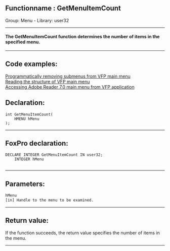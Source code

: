<link rel="stylesheet" type="text/css" href="../../css/win32api.css">  
<link rel="stylesheet" href="https://cdnjs.cloudflare.com/ajax/libs/font-awesome/4.7.0/css/font-awesome.min.css">

## Functionname : GetMenuItemCount
Group: Menu - Library: user32    
***  


#### The GetMenuItemCount function determines the number of items in the specified menu. 
***  


## Code examples:
[Programmatically removing submenus from VFP main menu](../../samples/sample_258.md)  
[Reading the structure of VFP main menu](../../samples/sample_337.md)  
[Accessing Adobe Reader 7.0 main menu from VFP application](../../samples/sample_495.md)  

## Declaration:
```foxpro  
int GetMenuItemCount(
	HMENU hMenu
);  
```  
***  


## FoxPro declaration:
```foxpro  
DECLARE INTEGER GetMenuItemCount IN user32;
	INTEGER hMenu
  
```  
***  


## Parameters:
```txt  
hMenu
[in] Handle to the menu to be examined.  
```  
***  


## Return value:
If the function succeeds, the return value specifies the number of items in the menu.  
***  

